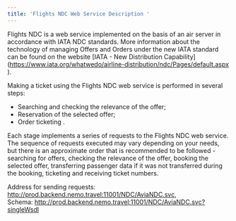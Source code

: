 ```yaml
---
title: 'Flights NDC Web Service Description '
---
```


Flights NDC is a web service implemented on the basis of an air server in accordance with IATA NDC standards. More information about the technology of managing Offers and Orders under the new IATA standard can be found on the website [IATA - New Distribution Capability] (https://www.iata.org/whatwedo/airline-distribution/ndc/Pages/default.aspx ).

Making a ticket using the Flights NDC web service is performed in several steps:

- Searching and checking the relevance of the offer;
- Reservation of the selected offer;
- Order ticketing .

Each stage implements a series of requests to the Flights NDC web service. The sequence of requests executed may vary depending on your needs, but there is an approximate order that is recommended to be followed - searching for offers, checking the relevance of the offer, booking the selected offer, transferring passenger data if it was not transferred during the booking, ticketing and receiving ticket numbers.

Address for sending requests: 
http://prod.backend.nemo.travel:11001/NDC/AviaNDC.svc,	
Schema:	
http://prod.backend.nemo.travel:11001/NDC/AviaNDC.svc?singleWsdl



